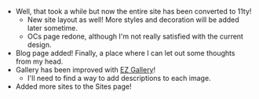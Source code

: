 - Well, that took a while but now the entire site has been converted to 11ty!
    - New site layout as well! More styles and decoration will be added later sometime.
    - OCs page redone, although I'm not really satisfied with the current design. 
- Blog page added! Finally, a place where I can let out some thoughts from my head.
- Gallery has been improved with [EZ Gallery](https://netfriend.neocities.org/ez-gallery/)!
    - I'll need to find a way to add descriptions to each image.
- Added more sites to the Sites page!